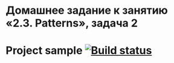 # Домашнее задание к занятию «2.3. Patterns», задача 2

# Project sample [![Build status](https://ci.appveyor.com/api/projects/status/uq77soih5l733s45/branch/master?svg=true)](https://ci.appveyor.com/project/MarinaS1501/patterns-task2/branch/master)






